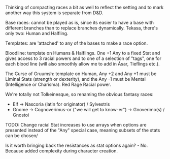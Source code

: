 Thinking of compacting races a bit as well to reflect the setting and to mark another way this system is separate from D&D.

Base races: cannot be played as is, since its easier to have a base with different branches than to replace branches dynamically. Tekasa, there's only two: Human and Halfling.

Templates: are 'attached' to any of the bases to make a race option.

Bloodline: template on Humans & Halflings. One +1 Any to a fixed Stat and gives access to 3 racial powers and to one of a selection of "tags", one for each blood line (will also smoothly allow me to add in Ásar, Tieflings etc.).

The Curse of Gruumsh: template on Human, Any +2 and Any +1 must be Liminal Stats (strength or dexterity), and the Any -1 must be Mental (Intelligence or Charisma). Red Rage Racial power.

We're totally not Tolkeinesque, so renaming the obvious fantasy races:
- Elf -> Nascoria (latin for originator) / Sylvestris
- Gnome -> Cognoverimus-or ("we will get to know-er") -> Gnoverimo(s) / Gnostoi

TODO:
Change racial Stat increases to use arrays when options are presented instead of the "Any" special case, meaning subsets of the stats can be chosen/

Is it worth bringing back the resistances as stat options again? - No. Because added complexity during character creation.